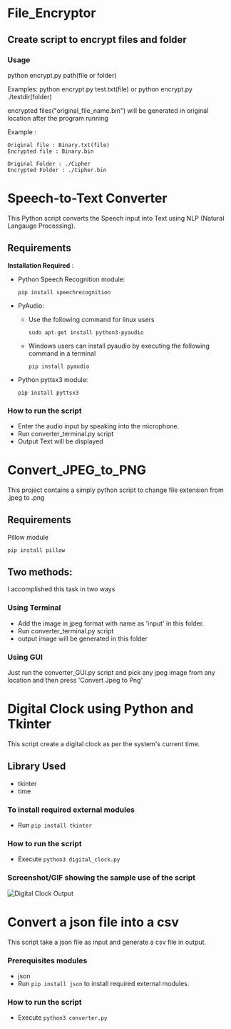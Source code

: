 # File_Encryptor

## Create script to encrypt files and folder

### Usage

python encrypt.py path(file or folder)

Examples:
    python encrypt.py test.txt(file)
    or
    python encrypt.py ./testdir(folder)

encrypted files("original_file_name.bin") will be generated in original location after the program running

Example :
    
    Original file : Binary.txt(file)
    Encrypted file : Binary.bin
    
    Original Folder : ./Cipher
    Encrypted Folder : ./Cipher.bin

# Speech-to-Text Converter

This Python script converts the Speech input into Text using NLP (Natural Langauge Processing).

## Requirements

**Installation Required** :

* Python Speech Recognition module:

    `pip install speechrecognition`

* PyAudio:
  * Use the following command for linux users

    `sudo apt-get install python3-pyaudio`

  * Windows users can install pyaudio by executing the following command in a terminal

    `pip install pyaudio`

* Python pyttsx3 module:

    `pip install pyttsx3`

### How to run the script

-   Enter the audio input by speaking into the microphone.
-   Run converter_terminal.py script
-   Output Text will be displayed

# Convert_JPEG_to_PNG

This project contains a simply python script to change file extension from .jpeg to .png

## Requirements
Pillow module

`pip install pillow`

## Two methods:

I accomplished this task in two ways
### Using Terminal
- Add the image in jpeg format with name as 'input' in this folder.
- Run converter_terminal.py script
- output image will be generated in this folder

### Using GUI
Just run the converter_GUI.py script and pick any jpeg image from any location and then press 'Convert Jpeg to Png'

# Digital Clock using Python and Tkinter
This script create a digital clock as per the system's current time.

## Library Used
* tkinter
* time

### To install required external modules
* Run `pip install tkinter` 

### How to run the script
- Execute `python3 digital_clock.py`

### Screenshot/GIF showing the sample use of the script

![Digital Clock Output](https://github.com/rohitchandra781/Python_Project/blob/main/Digital_Clock/Output.png)

# Convert a json file into a csv
This script take a json file as input and generate a csv file in output.

### Prerequisites modules
* json
* Run `pip install json` to install required external modules.

### How to run the script
- Execute `python3 converter.py`

